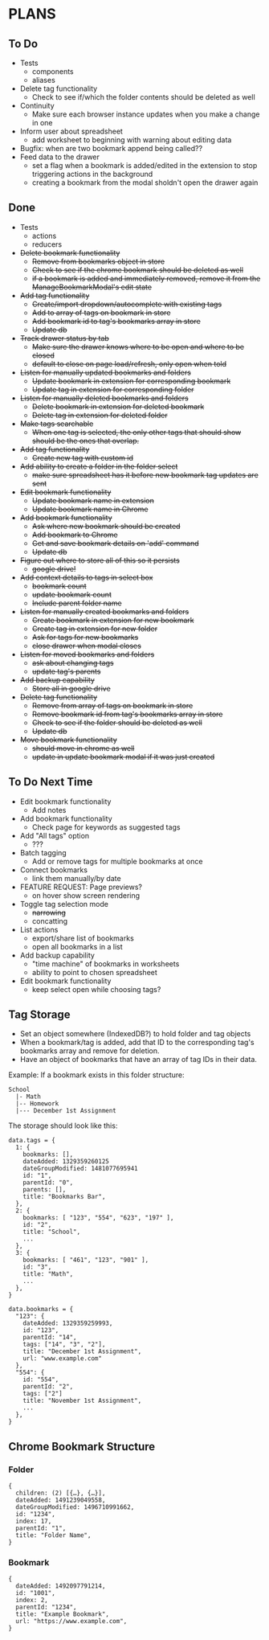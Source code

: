 # PLANS

## To Do
* Tests
  * components
  * aliases
* Delete tag functionality
  * Check to see if/which the folder contents should be deleted as well
* Continuity
  * Make sure each browser instance updates when you make a change in one
* Inform user about spreadsheet
  * add worksheet to beginning with warning about editing data
* Bugfix: when are two bookmark append being called??
* Feed data to the drawer
  * set a flag when a bookmark is added/edited in the extension to stop triggering actions in the background
  * creating a bookmark from the modal sholdn't open the drawer again

## Done
* Tests
  * actions
  * reducers
* ~~Delete bookmark functionality~~
  * ~~Remove from bookmarks object in store~~
  * ~~Check to see if the chrome bookmark should be deleted as well~~
  * ~~if a bookmark is added and immediately removed, remove it from the ManageBookmarkModal's edit state~~
* ~~Add tag functionality~~
  * ~~Create/import dropdown/autocomplete with existing tags~~
  * ~~Add to array of tags on bookmark in store~~
  * ~~Add bookmark id to tag's bookmarks array in store~~
  * ~~Update db~~
* ~~Track drawer status by tab~~
  * ~~Make sure the drawer knows where to be open and where to be closed~~
  * ~~default to close on page load/refresh, only open when told~~
* ~~Listen for manually updated bookmarks and folders~~
  * ~~Update bookmark in extension for corresponding bookmark~~
  * ~~Update tag in extension for corresponding folder~~
* ~~Listen for manually deleted bookmarks and folders~~
  * ~~Delete bookmark in extension for deleted bookmark~~
  * ~~Delete tag in extension for deleted folder~~
* ~~Make tags searchable~~
  * ~~When one tag is selected, the only other tags that should show should be the ones that overlap.~~
* ~~Add tag functionality~~
  * ~~Create new tag with custom id~~
* ~~Add ability to create a folder in the folder select~~
  * ~~make sure spreadsheet has it before new bookmark tag updates are sent~~
* ~~Edit bookmark functionality~~
  * ~~Update bookmark name in extension~~
  * ~~Update bookmark name in Chrome~~
* ~~Add bookmark functionality~~
  * ~~Ask where new bookmark should be created~~
  * ~~Add bookmark to Chrome~~
  * ~~Get and save bookmark details on 'add' command~~
  * ~~Update db~~
* ~~Figure out where to store all of this so it persists~~
  * ~~google drive!~~
* ~~Add context details to tags in select box~~
  * ~~bookmark count~~
  * ~~update bookmark count~~
  * ~~Include parent folder name~~
* ~~Listen for manually created bookmarks and folders~~
  * ~~Create bookmark in extension for new bookmark~~
  * ~~Create tag in extension for new folder~~
  * ~~Ask for tags for new bookmarks~~
  * ~~close drawer when modal closes~~
* ~~Listen for moved bookmarks and folders~~
  * ~~ask about changing tags~~
  * ~~update tag's parents~~
* ~~Add backup capability~~
  * ~~Store all in google drive~~
* ~~Delete tag functionality~~
  * ~~Remove from array of tags on bookmark in store~~
  * ~~Remove bookmark id from tag's bookmarks array in store~~
  * ~~Check to see if the folder should be deleted as well~~
  * ~~Update db~~
* ~~Move bookmark functionality~~
  * ~~should move in chrome as well~~
  * ~~update in update bookmark modal if it was just created~~

## To Do Next Time
* Edit bookmark functionality
  * Add notes
* Add bookmark functionality
  * Check page for keywords as suggested tags
* Add "All tags" option
  * ???
* Batch tagging
  * Add or remove tags for multiple bookmarks at once
* Connect bookmarks
  * link them manually/by date
* FEATURE REQUEST: Page previews?
  * on hover show screen rendering
* Toggle tag selection mode
  * ~~narrowing~~
  * concatting
* List actions
  * export/share list of bookmarks
  * open all bookmarks in a list
* Add backup capability
  * "time machine" of bookmarks in worksheets
  * ability to point to chosen spreadsheet
* Edit bookmark functionality
  * keep select open while choosing tags?



## Tag Storage
- Set an object somewhere (IndexedDB?) to hold folder and tag objects
- When a bookmark/tag is added, add that ID to the corresponding tag's bookmarks array and remove for deletion.
- Have an object of bookmarks that have an array of tag IDs in their data.

Example:
If a bookmark exists in this folder structure:

```
School
  |- Math
  |-- Homework
  |--- December 1st Assignment
```

The storage should look like this:
```
data.tags = {
  1: {
    bookmarks: [],
    dateAdded: 1329359260125
    dateGroupModified: 1481077695941
    id: "1",
    parentId: "0",
    parents: [],
    title: "Bookmarks Bar",
  },
  2: {
    bookmarks: [ "123", "554", "623", "197" ],
    id: "2",
    title: "School",
    ...
  },
  3: {
    bookmarks: [ "461", "123", "901" ],
    id: "3",
    title: "Math",
    ...
  },
}
```
```
data.bookmarks = {
  "123": {
    dateAdded: 1329359259993,
    id: "123",
    parentId: "14",
    tags: ["14", "3", "2"],
    title: "December 1st Assignment",
    url: "www.example.com"
  },
  "554": {
    id: "554",
    parentId: "2",
    tags: ["2"]
    title: "November 1st Assignment",
    ...
  },
}
```



## Chrome Bookmark Structure
### Folder
```
{
  children: (2) [{…}, {…}],
  dateAdded: 1491239049558,
  dateGroupModified: 1496710991662,
  id: "1234",
  index: 17,
  parentId: "1",
  title: "Folder Name",
}
```
### Bookmark
```
{
  dateAdded: 1492097791214,
  id: "1001",
  index: 2,
  parentId: "1234",
  title: "Example Bookmark",
  url: "https://www.example.com",
}
```